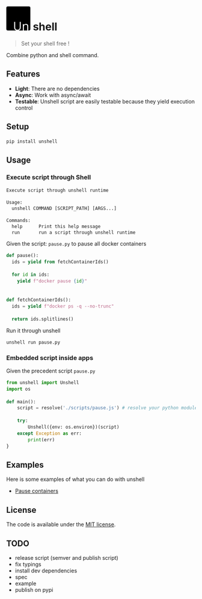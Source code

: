 # ![un](./unshell.png) shell

> Set your shell free !

Combine python and shell command.


## Features

* **Light**: There are no dependencies
* **Async**: Work with async/await
* **Testable**: Unshell script are easily testable because they yield execution control


## Setup

```sh
pip install unshell
```


## Usage

### Execute script through Shell
```
Execute script through unshell runtime

Usage:
  unshell COMMAND [SCRIPT_PATH] [ARGS...]

Commands:
  help      Print this help message
  run       run a script through unshell runtime
```

Given the script: `pause.py` to pause all docker containers
```py
def pause():
  ids = yield from fetchContainerIds()

  for id in ids:
    yield f"docker pause {id}"


def fetchContainerIds():
  ids = yield f"docker ps -q --no-trunc"

  return ids.splitlines()
```

Run it through unshell
```sh
unshell run pause.py
```


### Embedded script inside apps
Given the precedent script `pause.py`
```py
from unshell import Unshell
import os

def main():
    script = resolve('./scripts/pause.js') # resolve your python module
    
    try:
        Unshell({env: os.environ})(script)
    except Exception as err:
        print(err)
}
```


## Examples
Here is some examples of what you can do with unshell
- [Pause containers](examples/pause-resume-container)


## License

The code is available under the [MIT license](LICENSE.md).


## TODO
- release script (semver and publish script)
- fix typings
- install dev dependencies
- spec
- example
- publish on pypi
